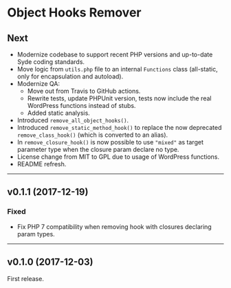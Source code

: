 # Object Hooks Remover

## Next

- Modernize codebase to support recent PHP versions and up-to-date Syde coding standards.
- Move logic from `utils.php` file to an internal `Functions` class (all-static, only for encapsulation and autoload).
- Modernize QA:
    - Move out from Travis to GitHub actions.
    - Rewrite tests, update PHPUnit version, tests now include the real WordPress functions instead of stubs.
    - Added static analysis.
- Introduced `remove_all_object_hooks()`.
- Introduced `remove_static_method_hook()` to replace the now deprecated `remove_class_hook()` (which is converted to an alias).
- In `remove_closure_hook()` is now possible to use `"mixed"` as target parameter type when the closure param declare no type.
- License change from MIT to GPL due to usage of WordPress functions.
- README refresh.

---

## v0.1.1 (2017-12-19)

### Fixed

- Fix PHP 7 compatibility when removing hook with closures declaring param types.

---

## v0.1.0 (2017-12-03)

First release.
